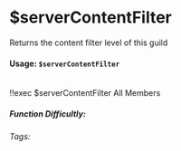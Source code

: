 # $serverContentFilter
Returns the content filter level of this guild

#### Usage: `$serverContentFilter`

<br/>
<discord-messages>
	<discord-message :bot="false" role-color="#ffcc9a" author="Member">
		!!exec $serverContentFilter
	</discord-message>
	<discord-message :bot="true" role-color="#0099ff" author="Custom Command" avatar="https://media.discordapp.net/avatars/725721249652670555/781224f90c3b841ba5b40678e032f74a.webp">
		All Members
	</discord-message>
</discord-messages>

##### Function Difficultly: <Badge type="tip" text="Easy" vertical="middle" /> 
###### Tags: <Badge type="tip" text="guild moderation level" vertical="middle" /> <Badge type="tip" text="server safety level" vertical="middle" />